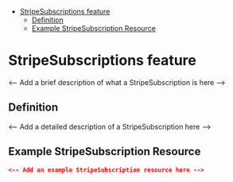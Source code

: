 <!-- START doctoc generated TOC please keep comment here to allow auto update -->
<!-- DON'T EDIT THIS SECTION, INSTEAD RE-RUN doctoc TO UPDATE -->

- [StripeSubscriptions feature](#stripesubscriptions-feature)
  - [Definition](#definition)
  - [Example StripeSubscription Resource](#example-stripesubscription-resource)

<!-- END doctoc generated TOC please keep comment here to allow auto update -->

# StripeSubscriptions feature

<-- Add a brief description of what a StripeSubscription is here -->

## Definition

<-- Add a detailed description of a StripeSubscription here -->

## Example StripeSubscription Resource

```json
<-- Add an example StripeSubscription resource here -->
```
